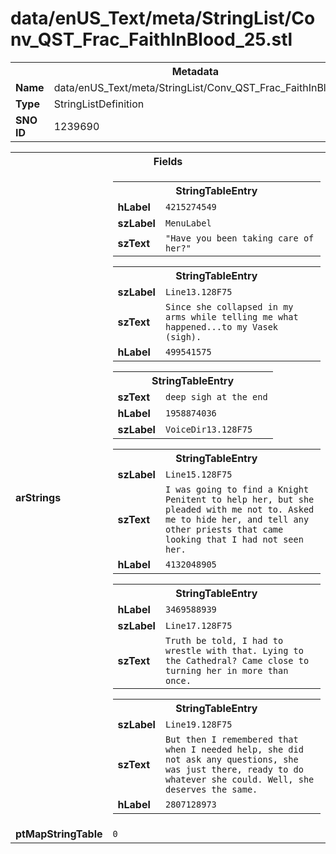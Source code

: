 <h1>data/enUS_Text/meta/StringList/Conv_QST_Frac_FaithInBlood_25.stl</h1><table><tr><th colspan="100%">Metadata</th></tr><tr><td><b>Name</b></td><td>data/enUS_Text/meta/StringList/Conv_QST_Frac_FaithInBlood_25.stl</td></tr><tr><td><b>Type</b></td><td>StringListDefinition</td></tr><tr><td><b>SNO ID</b></td><td>1239690</td></tr></table>

<table><tr><th colspan="100%">Fields</th></tr><tr><td><b>arStrings</b></td><td><table><tr><th colspan="100%">StringTableEntry</th></tr><tr><td><b>hLabel</b></td><td><code>4215274549</code></td></tr><tr><td><b>szLabel</b></td><td><code>MenuLabel</code></td></tr><tr><td><b>szText</b></td><td><code>"Have you been taking care of her?"</code></td></tr></table>


<table><tr><th colspan="100%">StringTableEntry</th></tr><tr><td><b>szLabel</b></td><td><code>Line13.128F75</code></td></tr><tr><td><b>szText</b></td><td><code>Since she collapsed in my arms while telling me what happened...to my Vasek (sigh).</code></td></tr><tr><td><b>hLabel</b></td><td><code>499541575</code></td></tr></table>


<table><tr><th colspan="100%">StringTableEntry</th></tr><tr><td><b>szText</b></td><td><code>deep sigh at the end</code></td></tr><tr><td><b>hLabel</b></td><td><code>1958874036</code></td></tr><tr><td><b>szLabel</b></td><td><code>VoiceDir13.128F75</code></td></tr></table>


<table><tr><th colspan="100%">StringTableEntry</th></tr><tr><td><b>szLabel</b></td><td><code>Line15.128F75</code></td></tr><tr><td><b>szText</b></td><td><code>I was going to find a Knight Penitent to help her, but she pleaded with me not to. Asked me to hide her, and tell any other priests that came looking that I had not seen her.</code></td></tr><tr><td><b>hLabel</b></td><td><code>4132048905</code></td></tr></table>


<table><tr><th colspan="100%">StringTableEntry</th></tr><tr><td><b>hLabel</b></td><td><code>3469588939</code></td></tr><tr><td><b>szLabel</b></td><td><code>Line17.128F75</code></td></tr><tr><td><b>szText</b></td><td><code>Truth be told, I had to wrestle with that. Lying to the Cathedral? Came close to turning her in more than once.</code></td></tr></table>


<table><tr><th colspan="100%">StringTableEntry</th></tr><tr><td><b>szLabel</b></td><td><code>Line19.128F75</code></td></tr><tr><td><b>szText</b></td><td><code>But then I remembered that when I needed help, she did not ask any questions, she was just there, ready to do whatever she could. Well, she deserves the same.</code></td></tr><tr><td><b>hLabel</b></td><td><code>2807128973</code></td></tr></table>


</td></tr><tr><td><b>ptMapStringTable</b></td><td><code>0</code></td></tr></table>

